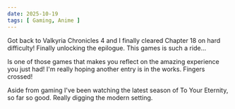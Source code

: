 ```yaml
---
date: 2025-10-19
tags: [ Gaming, Anime ]
---
```


Got back to Valkyria Chronicles 4 and 
I finally cleared Chapter 18 on hard difficulty! Finally unlocking the epilogue. This games is such a ride...

Is one of those games that makes you reflect on the amazing experience you just had! I'm really hoping another entry is in the works. Fingers crossed!

Aside from gaming I've been watching the latest season of To Your Eternity, so far so good. Really digging the modern setting. 
